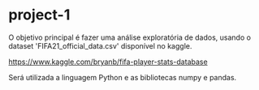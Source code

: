 # project-1

O objetivo principal é fazer uma análise exploratória de dados, usando o dataset 'FIFA21_official_data.csv' disponível no kaggle. 

https://www.kaggle.com/bryanb/fifa-player-stats-database

Será utilizada a linguagem Python e as bibliotecas numpy e pandas.
